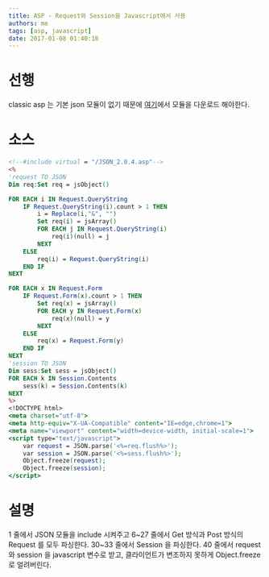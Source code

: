 ```yaml
---
title: ASP - Request와 Session을 Javascript에서 사용
authors: me
tags: [asp, javascript]
date: 2017-01-08 01:40:10
---
```


# 선행

classic asp 는 기본 json 모듈이 없기 때문에 [여기](https://code.google.com/archive/p/aspjson/downloads)에서 모듈을 다운로드 해야한다.

# 소스

```asp
<!--#include virtual = "/JSON_2.0.4.asp"-->
<%
'request TO JSON
Dim req:Set req = jsObject()

FOR EACH i IN Request.QueryString
    IF Request.QueryString(i).count > 1 THEN
        i = Replace(i,"&", "")
        Set req(i) = jsArray()
        FOR EACH j IN Request.QueryString(i)
            req(i)(null) = j
        NEXT
    ELSE
        req(i) = Request.QueryString(i)
    END IF
NEXT

FOR EACH x IN Request.Form
    IF Request.Form(x).count > 1 THEN
        Set req(x) = jsArray()
        FOR EACH y IN Request.Form(x)
            req(x)(null) = y
        NEXT
    ELSE
        req(x) = Request.Form(y)
    END IF
NEXT
'session TO JSON
Dim sess:Set sess = jsObject()
FOR EACH k IN Session.Contents
    sess(k) = Session.Contents(k)
NEXT
%>
<!DOCTYPE html>
<meta charset="utf-8">
<meta http-equiv="X-UA-Compatible" content="IE=edge,chrome=1">
<meta name="viewport" content="width=device-width, initial-scale=1">
<script type="text/javascript">
    var request = JSON.parse('<%=req.flush%>');
    var session = JSON.parse('<%=sess.flush%>');
    Object.freeze(request);
    Object.freeze(session);
</script>
```

# 설명

1 줄에서 JSON 모듈을 include 시켜주고 6~27 줄에서 Get 방식과 Post 방식의 Request 를 모두 파싱한다. 30~33 줄에서 Session 을 파싱한다.
40 줄에서 request 와 session 을 javascript 변수로 받고, 클라이언트가 변조하지 못하게 Object.freeze 로 얼려버린다.
